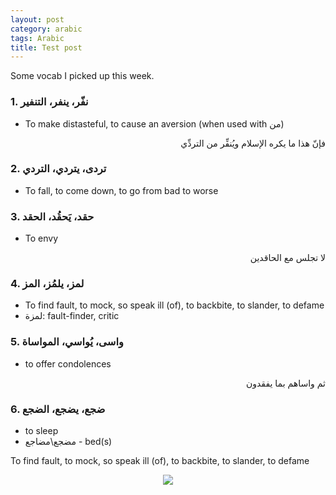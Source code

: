 ```yaml
---
layout: post
category: arabic
tags: Arabic
title: Test post
---
```

Some vocab I picked up this week. 

### 1. نفّر، ينفر، التنفير
- To make distasteful, to cause an aversion (when used with من)


<div dir="rtl" style="text-align: right; font-size: 1em;">
فإنّ هذا ما يكره الإسلام ويُنفِّر من التردِّي
  
  </div>
  
  
  
### 2. تردى، يتردي، التردي
- To fall, to come down, to go from bad to worse


### 3. حقد، يَحقُد، الحقد
- To envy

<div dir="rtl" style="text-align: right; font-size: 1em;">
  
  لا تجلس مع الحاقدين
  
  </div>


### 4. لمز، يلمُز، المز
- To find fault, to mock, so speak ill (of), to backbite, to slander, to defame
- لمزة: fault-finder, critic

### 5. واسى، يُواسي، المواساة
- to offer condolences

<div dir="rtl" style="text-align: right; font-size: 1em;">
  
ثم واساهم بما يفقدون  
  </div>

### 6. ضجع، يضجع، الضجع
- to sleep
- مضجع\مضاجع - bed(s)

To find fault, to mock, so speak ill (of), to backbite, to slander, to defame

<center>
  <img src = "{{baseurl}}/assets/img/posts/test.jpeg"> </center>
